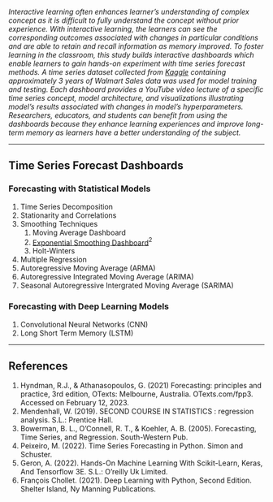 _Interactive learning often enhances learner’s understanding of complex concept as it is difficult to fully understand the concept without prior experience. With interactive learning, the learners can see the corresponding outcomes associated with changes in particular conditions and are able to retain and recall information as memory improved. To foster learning in the classroom, this study builds interactive dashboards which enable learners to gain hands-on experiment with time series forecast methods. A time series dataset collected from [Kaggle](https://www.kaggle.com/c/walmart-recruiting-store-sales-forecasting/data) containing approximately 3 years of Walmart Sales data was used for model training and testing. Each dashboard provides a YouTube video lecture of a specific time series concept, model architecture, and visualizations illustrating model’s results associated with changes in model’s hyperparameters. Researchers, educators, and students can benefit from using the dashboards because they enhance learning experiences and improve long-term memory as learners have a better understanding of the subject._

<hr />

## Time Series Forecast Dashboards

### Forecasting with Statistical Models

1. Time Series Decomposition
1. Stationarity and Correlations
1. Smoothing Techniques
   1. Moving Average Dashboard
   1. <a href="https://es-forecast.herokuapp.com/" target="_blank">Exponential Smoothing Dashboard</a>$^2$
   1. Holt-Winters
1. Multiple Regression
1. Autoregressive Moving Average (ARMA)
1. Autoregressive Integrated Moving Average (ARIMA)
1. Seasonal Autoregressive Intergrated Moving Average (SARIMA)

### Forecasting with Deep Learning Models

1. Convolutional Neural Networks (CNN)
1. Long Short Term Memory (LSTM)

<hr />

## References

1. Hyndman, R.J., & Athanasopoulos, G. (2021) Forecasting: principles and practice, 3rd edition, OTexts: Melbourne, Australia. OTexts.com/fpp3. Accessed on February 12, 2023.
1. Mendenhall, W. (2019). SECOND COURSE IN STATISTICS : regression analysis. S.L.: Prentice Hall.
1. Bowerman, B. L., O’Connell, R. T., & Koehler, A. B. (2005). Forecasting, Time Series, and Regression. South-Western Pub.
1. Peixeiro, M. (2022). Time Series Forecasting in Python. Simon and Schuster.
1. Geron, A. (2022). Hands-On Machine Learning With Scikit-Learn, Keras, And Tensorflow 3E. S.L.: O’reilly Uk Limited.
1. François Chollet. (2021). Deep Learning with Python, Second Edition. Shelter Island, Ny Manning Publications.

‌
